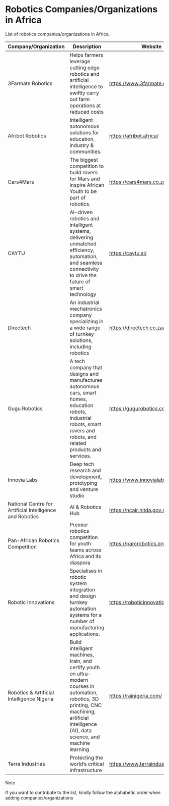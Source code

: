 # Robotics Companies/Organizations in Africa
List of robotics companies/organizations in Africa.


| Company/Organization | Description | Website | Country | Sector | Status |
| --- | --- | --- | --- | --- | --- |
| 3Farmate Robotics | Helps farmers leverage cutting edge robotics and artificial intelligence to swiftly carry out farm operations at reduced costs | https://www.3farmate.com/ | Ghana | Agriculture | active |
| Afribot Robotics | Intelligent autonomous solutions for education, industry & communities. | https://afribot.africa/ | Kenya | Education | active |
| Cars4Mars | The biggest competition to build rovers for Mars and inspire African Youth to be part of robotics. | https://cars4mars.co.za/ | South Africa | Education | active |
| CAYTU | AI-driven robotics and intelligent systems, delivering unmatched efficiency, automation, and seamless connectivity to drive the future of smart technology | https://caytu.ai/ | Senegal | Mobility | active |
| Directech | An industrial mechatronics company specializing in a wide range of turnkey solutions, including robotics | https://directech.co.za/ | South Africa | Manufacturing | active |
| Gugu Robotics | A tech company that designs and manufactures autonomous cars, smart homes, education robots, industrial robots, smart rovers and robots, and related products and services. | https://gugurobotics.com.ng/ | Nigeria | Manufacturing | active |
| Innovia Labs | Deep tech research and development, prototyping and venture studio | https://www.innovialabsafrica.com/ | Nigeria | Education/Prototyping | active |
| National Centre for Artificial Intelligence and Robotics | AI & Robotics Hub | https://ncair.nitda.gov.ng/ | Nigeria | Government/Policy | active |
| Pan-African Robotics Competition | Premier robotics competition for youth teams across Africa and its diaspora | https://parcrobotics.org/ | Senegal | Non-profit | active |
| Robotic Innovations | Specialises in robotic system integration and design turnkey automation systems for a number of manufacturing applications. | https://roboticinnovations.co.za/ | South Africa | Manufacturing | active |
| Robotics & Artificial Intelligence Nigeria | Build intelligent machines, train, and certify youth on ultra-modern courses in automation, robotics, 3D printing, CNC machining, artificial intelligence (AI), data science, and machine learning | https://rainigeria.com/ | Nigeria | Education | active |
| Terra Industries | Protecting the world’s critical infrastructure | https://www.terraindustries.co/ | Nigeria | Security | active |


>[!NOTE]
>If you want to contribute to the list, kindly follow the alphabetic order when adding companies/organizations